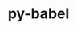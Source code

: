 ---
title: "py-babel"
layout: cache
categories: [package, develop-2025-03-23]
meta: {"compilers": ["gcc@=11.1.0", "gcc@=11.4.0", "oneapi@=2024.2.1"], "num_specs": 9, "num_specs_by_stack": {"data-vis-sdk": 1, "e4s": 2, "e4s-neoverse-v2": 2, "e4s-oneapi": 4, "root": 9}, "oss": ["ubuntu20.04", "ubuntu22.04"], "platforms": ["linux"], "stacks": ["data-vis-sdk", "e4s", "e4s-neoverse-v2", "e4s-oneapi", "root"], "targets": ["neoverse_v2", "x86_64_v3"], "versions": ["2.15.0"]}
spec_details: [{"compiler": "gcc@=11.4.0", "hash": "icdami4dhu7b4wtxrg2wiciku4ykel5h", "os": "ubuntu22.04", "platform": "linux", "size": "-", "stacks": ["e4s-neoverse-v2", "root"], "target": "neoverse_v2", "variants": ["build_system=python_pip"], "versions": ["2.15.0"]}, {"compiler": "gcc@=11.4.0", "hash": "l36wxix3y5n25dxxtimuhocniotfl3sv", "os": "ubuntu22.04", "platform": "linux", "size": "-", "stacks": ["e4s", "root"], "target": "x86_64_v3", "variants": ["build_system=python_pip"], "versions": ["2.15.0"]}, {"compiler": "oneapi@=2024.2.1", "hash": "rnyxu5hordnibxxjkgpflci2vo5smnr3", "os": "ubuntu22.04", "platform": "linux", "size": "-", "stacks": ["e4s-oneapi", "root"], "target": "x86_64_v3", "variants": ["build_system=python_pip"], "versions": ["2.15.0"]}, {"compiler": "gcc@=11.4.0", "hash": "towmbyf3xz3zm6vpdp2smqmelzktgajs", "os": "ubuntu22.04", "platform": "linux", "size": "-", "stacks": ["e4s", "root"], "target": "x86_64_v3", "variants": ["build_system=python_pip"], "versions": ["2.15.0"]}, {"compiler": "oneapi@=2024.2.1", "hash": "uavash4sk3ulziw4gsiww34fa52dudo5", "os": "ubuntu22.04", "platform": "linux", "size": "-", "stacks": ["e4s-oneapi", "root"], "target": "x86_64_v3", "variants": ["build_system=python_pip"], "versions": ["2.15.0"]}, {"compiler": "oneapi@=2024.2.1", "hash": "vki4txadk32cgsm2j3vx62dujuhjbayu", "os": "ubuntu22.04", "platform": "linux", "size": "-", "stacks": ["e4s-oneapi", "root"], "target": "x86_64_v3", "variants": ["build_system=python_pip"], "versions": ["2.15.0"]}, {"compiler": "gcc@=11.1.0", "hash": "ycpigunapftjcgaobnmwgmjhqabivxj2", "os": "ubuntu20.04", "platform": "linux", "size": "-", "stacks": ["data-vis-sdk", "root"], "target": "x86_64_v3", "variants": ["build_system=python_pip"], "versions": ["2.15.0"]}, {"compiler": "gcc@=11.4.0", "hash": "ywzggsskzaic6thwhtd3wzvk7iff624b", "os": "ubuntu22.04", "platform": "linux", "size": "-", "stacks": ["e4s-neoverse-v2", "root"], "target": "neoverse_v2", "variants": ["build_system=python_pip"], "versions": ["2.15.0"]}, {"compiler": "oneapi@=2024.2.1", "hash": "zrtpiyerre4diua5bjvpv4h67z6pdebb", "os": "ubuntu22.04", "platform": "linux", "size": "-", "stacks": ["e4s-oneapi", "root"], "target": "x86_64_v3", "variants": ["build_system=python_pip"], "versions": ["2.15.0"]}]
---